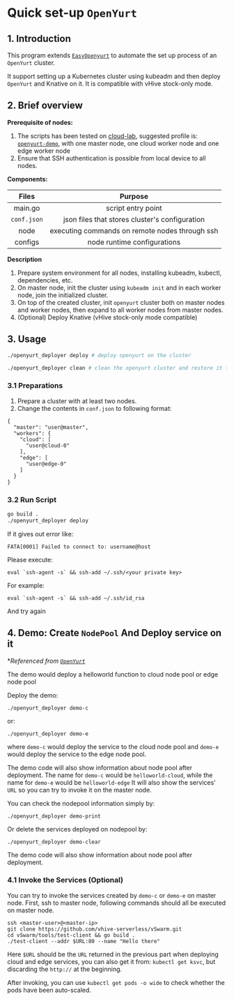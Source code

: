 # Quick set-up `OpenYurt`

## 1. Introduction

This program extends [`EasyOpenyurt`](https://github.com/flyinghorse0510/easy_openyurt) to automate the set up process of an `OpenYurt` cluster. 

It support setting up a Kubernetes cluster using kubeadm and then deploy `OpenYurt` and Knative on it. It is compatible with vHive stock-only mode.

## 2. Brief overview

**Prerequisite of nodes:**
1. The scripts has been tested on [cloud-lab](https://www.cloudlab.us/), suggested profile is: [`openyurt-demo`](https://www.cloudlab.us/p/ntu-cloud/openyurt-demo), with one master node, one cloud worker node and one edge worker node
2. Ensure that SSH authentication is possible from local device to all nodes.
 

**Components:**

|      Files      | Purpose  |
| :----------: | :---: |
| main.go | script entry point |
| `conf.json` | json files that stores cluster's configuration |
| node | executing commands on remote nodes through ssh |
| configs | node runtime configurations |

**Description**

1. Prepare system environment for all nodes, installing kubeadm, kubectl, dependencies, etc.
2. On master node, init the cluster using `kubeadm init` and in each worker node, join the initialized cluster.
3. On top of the created cluster, init `openyurt` cluster both on master nodes and worker nodes, then expand to all worker nodes from master nodes.
4. (Optional) Deploy Knative (vHive stock-only mode compatible)

## 3. Usage
```bash
./openyurt_deployer deploy # deploy openyurt on the cluster 
```
```bash
./openyurt_deployer clean # clean the openyurt cluster and restore it to initial state 
```

### 3.1 Preparations 
1. Prepare a cluster with at least two nodes.
2. Change the contents in `conf.json` to following format:
```plaintext
{
  "master": "user@master",
  "workers": {
    "cloud": [
      "user@cloud-0"
    ],
    "edge": [
      "user@edge-0"
    ]
  }
}
```

### 3.2 Run Script

```bash
go build .
./openyurt_deployer deploy
```
If it gives out error like: 
```
FATA[0001] Failed to connect to: username@host
```
Please execute:
```
eval `ssh-agent -s` && ssh-add ~/.ssh/<your private key>
```
For example:
```
eval `ssh-agent -s` && ssh-add ~/.ssh/id_rsa
```
And try again


## 4. Demo: Create `NodePool` And Deploy service on it
**Referenced from [`OpenYurt`](https://openyurt.io/docs/user-manuals/workload/node-pool-management)*

The demo would deploy a helloworld function to cloud node pool or edge node pool

Deploy the demo:
```
./openyurt_deployer demo-c
```
or:
```
./openyurt_deployer demo-e
```
where `demo-c` would deploy the service to the cloud node pool and `demo-e` would deploy the service to the edge node pool.

The demo code will also show information about node pool after deployment.
The name for `demo-c` would be `helloworld-cloud`, while the name for `demo-e` would be `helloworld-edge`
It will also show the services' `URL` so you can try to invoke it on the master node.

You can check the nodepool information simply by:
```
./openyurt_deployer demo-print
```
Or delete the services deployed on nodepool by:
```
./openyurt_deployer demo-clear
```

The demo code will also show information about node pool after deployment.

### 4.1 Invoke the Services (Optional)
You can try to invoke the services created by `demo-c` or `demo-e` on master node.
First, ssh to master node, following commands should all be executed on master node.
```
ssh <master-user>@<master-ip>
git clone https://github.com/vhive-serverless/vSwarm.git
cd vSwarm/tools/test-client && go build .
./test-client --addr $URL:80 --name "Hello there"
```

Here `$URL` should be the `URL` returned in the previous part when deploying cloud and edge services, you can also get it from: `kubectl get ksvc`, but discarding the `http://` at the beginning.
 
After invoking, you can use `kubectl get pods -o wide` to check whether the pods have been auto-scaled.
